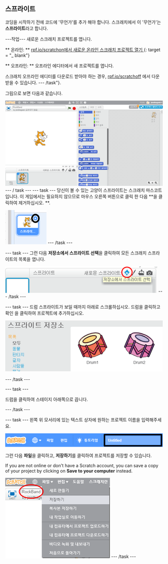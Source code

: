 ## 스프라이트

코딩을 시작하기 전에 코드에 '무언가'를 추가 해야 합니다. 스크래치에서 이 '무언가'는 **스프라이트**라고 합니다.

\---작업\--- 새로운 스크래치 프로젝트를 엽니다.

** 온라인: ** [ rpf.io/scratchon에서 새로운 온라인 스크래치 프로젝트 열기 ](http://rpf.io/scratchon) {: target = "_ blank"}

** 오프라인: ** 오프라인 에디터에서 새 프로젝트를 엽니다.

스크래치 오프라인 에디터를 다운로드 받아야 하는 경우, [rpf.io/scratchoff](http://rpf.io/scratchoff) 에서 다운 받을 수 있습니다. \--- /task"}.

그림으로 보면 다음과 같습니다.

![스크린샷](images/band-scratch.png) \--- / task \--- \--- task \--- 당신이 볼 수 있는 고양이 스프라이트는 스크래치 마스코트입니다. 이 게임에서는 필요하지 않으므로 마우스 오른쪽 버튼으로 클릭 한 다음 **을 클릭하여 제거하십시오. **.

![스크린샷](images/band-delete-annotated.png) \--- /task \---

\--- task \--- 그런 다음 **저장소에서 스프라이트 선택**을 클릭하여 모든 스크래치 스프라이트의 목록을 엽니다.

![스크린샷](images/band-sprite-library.png) \--- /task \---

\--- task \--- 드럼 스프라이트가 보일 때까지 아래로 스크롤하십시오. 드럼을 클릭하고 확인 을 클릭하여 프로젝트에 추가하십시오.

![스크린샷](images/band-sprite-drum.png)

\--- /task \---

\--- task \---

드럼을 클릭하여 스테이지 아래쪽으로 끕니다.

\--- /task \---

\--- task \--- 왼쪽 위 모서리에 있는 텍스트 상자에 원하는 프로젝트 이름을 입력해주세요.

![name](images/band-name-annotated.png)

그런 다음 **파일**을 클릭하고, **저장하기**를 클릭하여 프로젝트를 저장할 수 있습니다.

If you are not online or don't have a Scratch account, you can save a copy of your project by clicking on **Save to your computer** instead.

![스크린샷](images/band-save.png) \--- /task \---